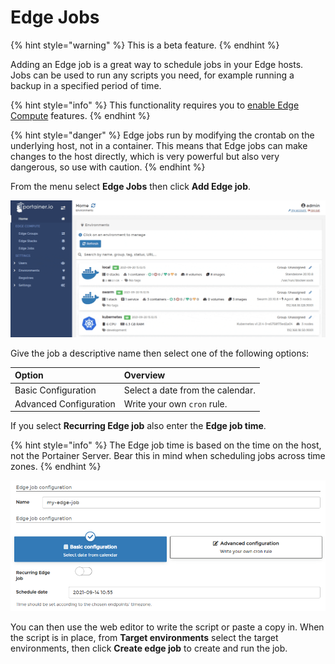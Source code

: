 # Edge Jobs

{% hint style="warning" %}
This is a beta feature.
{% endhint %}

Adding an Edge job is a great way to schedule jobs in your Edge hosts. Jobs can be used to run any scripts you need, for example running a backup in a specified period of time.

{% hint style="info" %}
This functionality requires you to [enable Edge Compute](../../admin/settings/#edge-compute) features.
{% endhint %}

{% hint style="danger" %}
Edge jobs run by modifying the crontab on the underlying host, not in a container. This means that Edge jobs can make changes to the host directly, which is very powerful but also very dangerous, so use with caution.
{% endhint %}

From the menu select **Edge Jobs** then click **Add Edge job**.

![](../../.gitbook/assets/2.9-edge-jobs-add-1.gif)

Give the job a descriptive name then select one of the following options:

| Option | Overview |
| :--- | :--- |
| Basic Configuration | Select a date from the calendar. |
| Advanced Configuration | Write your own `cron` rule. |

If you select **Recurring Edge job** also enter the **Edge job time**.

{% hint style="info" %}
The Edge job time is based on the time on the host, not the Portainer Server. Bear this in mind when scheduling jobs across time zones.
{% endhint %}

![](../../.gitbook/assets/edge-jobs-2.png)

You can then use the web editor to write the script or paste a copy in. When the script is in place, from **Target environments** select the target environments, then click **Create edge job** to create and run the job.

